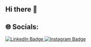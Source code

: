 ## Hi there 👋

## 🌐 Socials:
<p align="left">
  <a href="https://www.linkedin.com/in/bkhamleshgupta-a73212304" target="_blank" rel="noopener noreferrer">
    <img src="https://img.shields.io/badge/Connect%20on-LinkedIn-0A66C2?style=for-the-badge&logo=linkedin&logoColor=white" alt="LinkedIn Badge"/>
  </a>
  <a href="https://instagram.com/_.khamlesh_.08" target="_blank" rel="noopener noreferrer">
    <img src="https://img.shields.io/badge/Follow%20me-Instagram-E4405F?style=for-the-badge&logo=instagram&logoColor=white" alt="Instagram Badge"/>
  </a>
</p>




